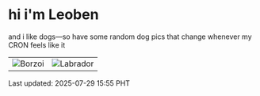 # hi i'm Leoben

and i like dogs—so have some random dog pics that change whenever my CRON feels like it

|  |  |
|--------|----------|
| ![Borzoi](https://random-dog-vercel.vercel.app/api/random-borzoi?v=1753775729) | ![Labrador](https://random-dog-vercel.vercel.app/api/random-labrador?v=1753775729) |

Last updated: 2025-07-29 15:55 PHT
